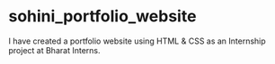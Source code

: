 # sohini_portfolio_website
I have created a portfolio website using HTML &amp; CSS as an Internship project at Bharat Interns.
